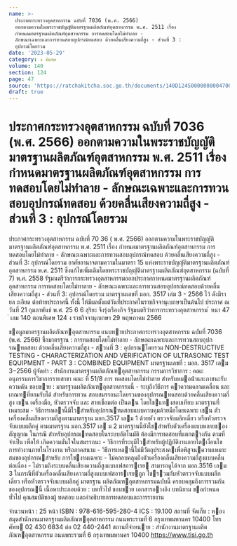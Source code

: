 ```yaml
---
name: >-
  ประกาศกระทรวงอุตสาหกรรม ฉบับที่ 7036 (พ.ศ. 2566)
  ออกตามความในพระราชบัญญัติมาตรฐานผลิตภัณฑ์อุตสาหกรรม พ.ศ. 2511 เรื่อง
  กำหนดมาตรฐานผลิตภัณฑ์อุตสาหกรรม การทดสอบโดยไม่ทำลาย -
  ลักษณะเฉพาะและการทวนสอบอุปกรณ์ทดสอบ ด้วยคลื่นเสียงความถี่สูง - ส่วนที่ 3 :
  อุปกรณ์โดยรวม
date: '2023-05-29'
category: ง พิเศษ
volume: 140
section: 124
page: 47
source: 'https://ratchakitcha.soc.go.th/documents/140D124S0000000004700.pdf'
draft: true
---
```


# ประกาศกระทรวงอุตสาหกรรม ฉบับที่ 7036 (พ.ศ. 2566) ออกตามความในพระราชบัญญัติมาตรฐานผลิตภัณฑ์อุตสาหกรรม พ.ศ. 2511 เรื่อง กำหนดมาตรฐานผลิตภัณฑ์อุตสาหกรรม การทดสอบโดยไม่ทำลาย - ลักษณะเฉพาะและการทวนสอบอุปกรณ์ทดสอบ ด้วยคลื่นเสียงความถี่สูง - ส่วนที่ 3 : อุปกรณ์โดยรวม

ประกาศกระทรวงอุตสาหกรรม ฉบับที่ 70 36 ( พ.ศ. 2566) ออกตามความในพระราชบัญญัติมาตรฐานผลิตภัณฑ์อุตสาหกรรม พ.ศ. 2511 เรื่อง กำหนดมาตรฐานผลิตภัณฑ์อุตสาหกรรม การทดสอบโดยไม่ทำลาย - ลักษณะเฉพาะและการทวนสอบอุปกรณ์ทดสอบ ด้วยคลื่นเสียงความถี่สูง - ส่วนที่ 3: อุปกรณ์โดยรวม อาศัยอานาจตามความในมาตรา 15 แห่งพระราชบัญญัติมาตรฐานผลิตภัณฑ์อุตสาหกรรม พ.ศ. 2511 ซึ่งแก้ไขเพิ่มเติมโดยพระราชบัญญัติมาตรฐานผลิตภัณฑ์อุตสาหกรรม (ฉบับที่ 7) พ.ศ. 2558 รัฐมนตรีว่าการกระทรวงอุตสาหกรรมออกประกาศกาหนดมาตรฐานผลิตภัณฑ์อุตสาหกรรม การทดสอบโดยไม่ทาลาย - ลักษณะเฉพาะและการทวนสอบอุปกรณ์ทดสอบด้วยคลื่นเสียงความถี่สูง - ส่วนที่ 3: อุปกรณ์โดยรวม มาตรฐานเลขที่ มอก. 3517 เล่ม 3 - 2566 ไว้ ดังมีรายล ะเอียด ต่อท้ายประกาศนี้ ทั้งนี้ ให้มีผลตั้งแต่วันที่ประกาศในราชกิจจานุเบกษาเป็นต้นไป ประกาศ ณ วันที่ 21 กุมภาพันธ์ พ.ศ. 25 6 6 สุริยะ จึงรุ่งเรืองกิจ รัฐมนตรีว่าการกระทรวงอุตสาหกรรม ้ หนา 47 ่ เลม 140 ตอนพิเศษ 124 ง ราชกิจจานุเบกษา 29 พฤษภาคม 2566

ขอมูลมาตรฐานผลิตภัณฑอุตสาหกรรม แนบทายประกาศกระทรวงอุตสาหกรรม ฉบับที่ 7036 (พ.ศ. 2566) ชื่อมาตรฐาน : การทดสอบโดยไม่ทําลาย - ลักษณะเฉพาะและการทวนสอบอุปกรณทดสอบ ด้วยคลื่นเสียงความถี่สูง - สวนที่ 3 : อุปกรณโดยรวม NON-DESTRUCTIVE TESTING - CHARACTERIZATION AND VERIFICATION OF ULTRASONIC TEST EQUIPMENT - PART 3 : COMBINED EQUIPMENT มาตรฐานเลขที่ : มอก. 3517 เลม 3−2566 ผู้จัดทํา : สํานักงานมาตรฐานผลิตภัณฑอุตสาหกรรม กรรมการวิชาการ : คณะอนุกรรมการวิชาการรายสาขา คณะ ที่ 51/8 การ ทดสอบโดยไม่ทําลาย สําหรับหมอน้ําและภาชนะรับความดัน ขอบขาย : มาตรฐานผลิตภัณฑอุตสาหกรรมนี้ - ระบุถึงวิธีการ คาความคลาดเคลื่อน และเกณฑที่ยอมรับได้ สําหรับการทวน สอบสมรรถนะโดยรวมของอุปกรณทดสอบด้วยคลื่นเสียงความถี่สูง เชน เครื่องมือ, หัวตรวจจับ และ สายเชื่อมต่อ เป็นตน โดยใชแทงสอบเทียบ มาตรฐานที่เหมาะสม - วิธีการเหลานี้มีไวสําหรับอุปกรณทดสอบแบบควบคุมด้วยมือโดยเฉพาะ เชน ตัวเครื่องคลื่นเสียงความถี่สูงตามมาตรฐาน มอก.3517 เลม 1 ด้วยหัว ตรวจจับผลึกเดี่ยว หรือหัวตรวจจับแบบผลึกคู่ ตามมาตรฐาน มอก.3517 เล ม 2 มาตรฐานนี้ยังใชสําหรับตัวเครื่องแบบหลายชองสัญญาณ ในกรณี สําหรับอุปกรณทดสอบในระบบอัตโนมัติ ต้องมีการทดสอบที่แตกตางกัน ตามที่จําเป็น เพื่อให้ เกิดความมั่นใจในสมรรถนะ - วิธีการที่ระบุมีไวสําหรับผู้ปฏิบัติงานภายใตเงื่อนไขการทํางานภายในโรงงาน หรือภาคสนาม - วิธีการเหลานี้ไม่มีวัตถุประสงคเพื่อพิสูจนความเหมาะสมของอุปกรณสําหรับ การใชงานเฉพาะ - ไม่คลอบคลุมถึงตัวเครื่องคลื่นเสียงความถี่สูงแบบคลื่นต่อเนื่อง - ไม่รวมถึงระบบคลื่นเสียงความถี่สูงแบบเฟสอารเรย สามารถดูได้จาก มอก.3516 เลม 3 ในกรณีที่ตัวเครื่องคลื่นเสียงความถี่สูงแบบเฟสอารเรยถูก ใชรวมกับหัวตรวจจับแบบผลึกเดี่ยว หรือหัวตรวจจับแบบผลึกคู่ มาตรฐาน ผลิตภัณฑอุตสาหกรรมฉบับนี้ ครอบคลุมถึงการรวมกันของอุปกรณนี้ เนื้อหาประกอบด้วย : บททั่วไป ขอบขาย เอกสารอางอิง บทนิยาม ขอกําหนดทั่วไป คุณสมบัติของผู้ ทดสอบ และคําอธิบายการทดสอบและการรายงาน

จํานวนหน้า : 25 หน้า ISBN : 978-616-595-280-4 ICS : 19.100 สถานที่ จัดเก็บ : หองสมุดสํานักงานมาตรฐานผลิตภัณฑอุตสาหกรรม ถนนพระรามที่ 6 กรุงเทพมหานคร 10400 โทรศัพท 02 430 6834 ต่อ 02 440-2441 สถานที่จําหนาย : สํานักงานมาตรฐานผลิตภัณฑอุตสาหกรรม ถนนพระรามที่ 6 กรุงเทพมหานคร 10400 https://www.tisi.go.th
